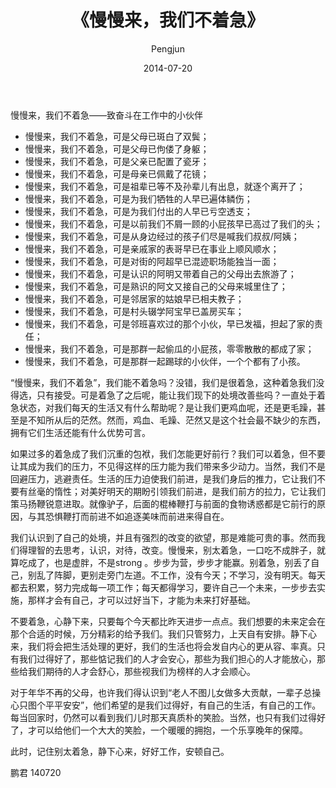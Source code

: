 ﻿---
layout: post
title: '《慢慢来，我们不着急》'
date: 2014-07-20
author: Pengjun
tags: 所感所思
---
慢慢来，我们不着急——致奋斗在工作中的小伙伴
 
- 慢慢来，我们不着急，可是父母已斑白了双鬓；
- 慢慢来，我们不着急，可是父母已佝偻了身躯；
- 慢慢来，我们不着急，可是父亲已配置了瓷牙；
- 慢慢来，我们不着急，可是母亲已佩戴了花镜；
- 慢慢来，我们不着急，可是祖辈已等不及孙辈儿有出息，就逐个离开了；
- 慢慢来，我们不着急，可是为我们牺牲的人早已遍体鳞伤；
- 慢慢来，我们不着急，可是为我们付出的人早已亏空透支；
- 慢慢来，我们不着急，可是以前我们不屑一顾的小屁孩早已高过了我们的头；
- 慢慢来，我们不着急，可是从身边经过的孩子们尽是喊我们叔叔/阿姨；
- 慢慢来，我们不着急，可是亲戚家的表哥早已在事业上顺风顺水；
- 慢慢来，我们不着急，可是对街的阿超早已混迹职场能独当一面；
- 慢慢来，我们不着急，可是认识的阿明又带着自己的父母出去旅游了；
- 慢慢来，我们不着急，可是熟识的阿文又接自己的父母来城里住了；
- 慢慢来，我们不着急，可是邻居家的姑娘早已相夫教子；
- 慢慢来，我们不着急，可是村头辍学阿宝早已盖房买车；
- 慢慢来，我们不着急，可是邻班喜欢过的那个小伙，早已发福，担起了家的责任；
- 慢慢来，我们不着急，可是那群一起偷瓜的小屁孩，零零散散的都成了家；
- 慢慢来，我们不着急，可是那群一起踢球的小伙伴，一个个都有了小孩。

“慢慢来，我们不着急”，我们能不着急吗？没错，我们是很着急，这种着急我们没得选，只有接受。可是着急了之后呢，能让我们现下的处境改善些吗？一直处于着急状态，对我们每天的生活又有什么帮助呢？是让我们更鸡血呢，还是更毛躁，甚至是不知所从后的茫然。然而，鸡血、毛躁、茫然又是这个社会最不缺少的东西，拥有它们生活还能有什么优势可言。

如果过多的着急成了我们沉重的包袱，我们怎能更好前行？我们可以着急，但不要让其成为我们的压力，不见得这样的压力能为我们带来多少动力。当然，我们不是回避压力，逃避责任。生活的压力迫使我们前进，是我们身后的推力，它让我们不要有丝毫的惰性；对美好明天的期盼引领我们前进，是我们前方的拉力，它让我们策马扬鞭锐意进取。就像驴子，后面的棍棒鞭打与前面的食物诱惑都是它前行的原因，与其恐惧鞭打而前进不如追逐美味而前进来得自在。

我们认识到了自己的处境，并且有强烈的改变的欲望，那是难能可贵的事。然而我们得理智的去思考，认识，对待，改变。慢慢来，别太着急，一口吃不成胖子，就算吃成了，也是虚胖，不是strong 。步步为营，步步才能赢。别着急，别丢了自己，别乱了阵脚，更别走旁门左道。不工作，没有今天；不学习，没有明天。每天都去积累，努力完成每一项工作；每天都得学习，要许自己一个未来，一步步去实施，那样才会有自己，才可以过好当下，才能为未来打好基础。

不要着急，心静下来，只要每个今天都比昨天进步一点点。我们想要的未来定会在那个合适的时候，万分精彩的给予我们。我们只管努力，上天自有安排。静下心来，我们将会把生活处理的更好，我们的生活也将会发自内心的更从容、率真。只有我们过得好了，那些惦记我们的人才会安心，那些为我们担心的人才能放心，那些给我们期待的人才会舒心，那些视我们为榜样的人才会顺心。

对于年华不再的父母，也许我们得认识到“老人不图儿女做多大贡献，一辈子总操心只图个平平安安”，他们希望的是我们过得好，有自己的生活，有自己的工作。每当回家时，仍然可以看到我们儿时那天真质朴的笑脸。当然，也只有我们过得好了，才可以给他们一个大大的笑脸，一个暖暖的拥抱，一个乐享晚年的保障。

此时，记住别太着急，静下心来，好好工作，安顿自己。

鹏君
140720